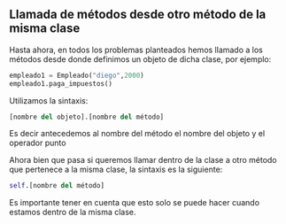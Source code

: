 ## Llamada de métodos desde otro método de la misma clase

Hasta ahora, en todos los problemas planteados hemos llamado a los métodos desde donde definimos un objeto de dicha clase, por ejemplo:

```python
empleado1 = Empleado("diego",2000)
empleado1.paga_impuestos()
```

Utilizamos la sintaxis:

```python
[nombre del objeto].[nombre del método]
```

Es decir antecedemos al nombre del método el nombre del objeto y el operador punto

Ahora bien que pasa si queremos llamar dentro de la clase a otro método que pertenece a la misma clase, la sintaxis es la siguiente:

```python
self.[nombre del método]
```

Es importante tener en cuenta que esto solo se puede hacer cuando estamos dentro de la misma clase.